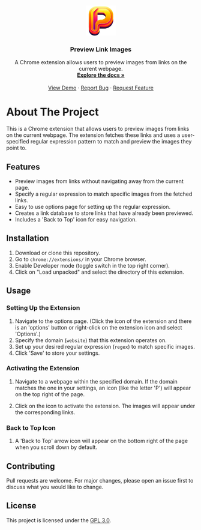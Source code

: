 <!-- Partially used readme template from https://github.com/othneildrew/Best-README-Template -->
<a name="readme-top"></a>
<!-- PROJECT LOGO -->
<br />
<div align="center">
  <a href="https://github.com/fukaf/preview-link-img">
    <img src="icons/icon.png" alt="Logo" width="80" height="80">
  </a>

<h3 align="center">Preview Link Images</h3>

  <p align="center">
    A Chrome extension allows users to preview images from links on the current webpage.
    <br />
    <a href="https://github.com/fukaf/preview-link-img"><strong>Explore the docs »</strong></a>
    <br />
    <br />
    <a href="https://github.com/fukaf/preview-link-img">View Demo</a>
    ·
    <a href="https://github.com/fukaf/preview-link-img/issues/new?labels=bug&template=bug-report---.md">Report Bug</a>
    ·
    <a href="https://github.com/fukaf/preview-link-img/issues/new?labels=enhancement&template=feature-request---.md">Request Feature</a>
  </p>
</div>

# About The Project

This is a Chrome extension that allows users to preview images from links on the current webpage. The extension fetches these links and uses a user-specified regular expression pattern to match and preview the images they point to.

## Features

- Preview images from links without navigating away from the current page.
- Specify a regular expression to match specific images from the fetched links.
- Easy to use options page for setting up the regular expression.
- Creates a link database to store links that have already been previewed.
- Includes a 'Back to Top' icon for easy navigation.

## Installation

1. Download or clone this repository.
2. Go to `chrome://extensions/` in your Chrome browser.
3. Enable Developer mode (toggle switch in the top right corner).
4. Click on "Load unpacked" and select the directory of this extension.

## Usage

### Setting Up the Extension

1. Navigate to the options page. (Click the icon of the extension and there is an 'options' button or right-click on the extension icon and select 'Options'.)
2. Specify the domain (`website`) that this extension operates on.
3. Set up your desired regular expression (`regex`) to match specific images.
4. Click 'Save' to store your settings.

### Activating the Extension

1. Navigate to a webpage within the specified domain. If the domain matches the one in your settings, an icon (like the letter 'P') will appear on the top right of the page.

2. Click on the icon to activate the extension. The images will appear under the corresponding links.

### Back to Top Icon

1. A 'Back to Top' arrow icon will appear on the bottom right of the page when you scroll down by default.

## Contributing

Pull requests are welcome. For major changes, please open an issue first to discuss what you would like to change.

## License

This project is licensed under the [GPL 3.0](https://www.gnu.org/licenses/gpl-3.0.en.html).
